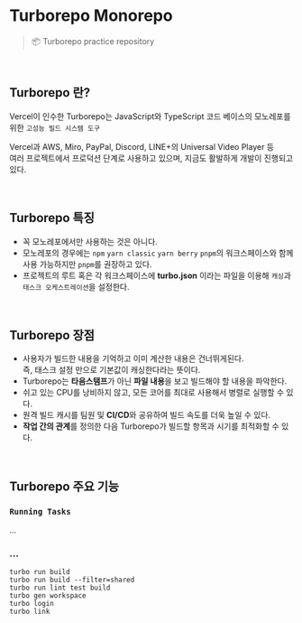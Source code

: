 # Turborepo Monorepo

> 📦 Turborepo practice repository

<br />

## Turborepo 란?

Vercel이 인수한 Turborepo는 JavaScript와 TypeScript 코드 베이스의 모노레포를 위한 `고성능 빌드 시스템 도구`
<br />

Vercel과 AWS, Miro, PayPal, Discord, LINE+의 Universal Video Player 등
<br />
여러 프로젝트에서 프로덕션 단계로 사용하고 있으며, 지금도 활발하게 개발이 진행되고 있다.

<br />

## Turborepo 특징

- 꼭 모노레포에서만 사용하는 것은 아니다.
- 모노레포의 경우에는 `npm` `yarn classic` `yarn berry` `pnpm`의 워크스페이스와 함께 사용 가능하지만 `pnpm`를 권장하고 있다.
- 프로젝트의 루트 혹은 각 워크스페이스에 **turbo.json** 이라는 파일을 이용해 `캐싱`과 `태스크 오케스트레이션`을 설정한다.

<br />

## Turborepo 장점

- 사용자가 빌드한 내용을 기억하고 이미 계산한 내용은 건너뛰게된다.<br />즉, 태스크 설정 만으로 기본값이 캐싱한다라는 뜻이다.
- Turborepo는 **타음스탬프**가 아닌 **파일 내용**을 보고 빌드해야 할 내용을 파악한다.
- 쉬고 있는 CPU를 낭비하지 않고, 모든 코어를 최대로 사용해서 병렬로 실행할 수 있다.
- 원격 빌드 캐시를 팀원 및 **CI/CD**와 공유하여 빌드 속도를 더욱 높일 수 있다.
- **작업 간의 관계**를 정의한 다음 Turborepo가 빌드할 항목과 시기를 최적화할 수 있다.

<br />

## Turborepo 주요 기능

### `Running Tasks`

...

### ...

```shell
turbo run build
turbo run build --filter=shared
turbo run lint test build
turbo gen workspace
turbo login
turbo link
```
